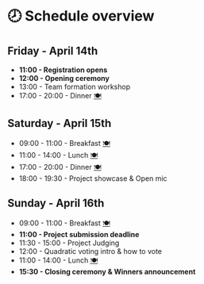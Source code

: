 # 🕗 Schedule overview

## **Friday - April 14th**

* **11:00 - Registration opens**
* **12:00 - Opening ceremony**
* 13:00 - Team formation workshop
* 17:00 - 20:00 - Dinner [🍽️](https://emojipedia.org/fork-and-knife-with-plate/)

## **Saturday - April 15th**

* 09:00 - 11:00 - Breakfast [🍽️](https://emojipedia.org/fork-and-knife-with-plate/)
* 11:00 - 14:00 - Lunch [🍽️](https://emojipedia.org/fork-and-knife-with-plate/)
* 17:00 - 20:00 - Dinner [🍽️](https://emojipedia.org/fork-and-knife-with-plate/)
* 18:00 - 19:30 - Project showcase & Open mic

## **Sunday - April 16th**

* 09:00 - 11:00 - Breakfast [🍽️](https://emojipedia.org/fork-and-knife-with-plate/)
* **11:00 - Project submission deadline**
* 11:30 - 15:00 - Project Judging
* 12:00 - Quadratic voting intro & how to vote
* 11:00 - 14:00 - Lunch [🍽️](https://emojipedia.org/fork-and-knife-with-plate/)
* **15:30 - Closing ceremony & Winners announcement**

